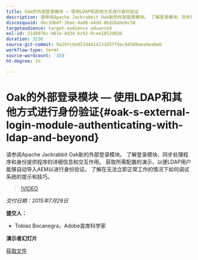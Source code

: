 ```yaml
---
title: Oak的外部登录模块 — 使用LDAP和其他方式进行身份验证
description: 请参阅Apache Jackrabbit Oak新的外部登录模块。 了解登录模块、同步处理程序和身份提供程序的详细信息和交互作用。 获取所需配置的演示，以便LDAP用户能够自动导入AEM以进行身份验证。 了解在无法立即正常工作的情况下如何调试系统的提示和技巧。
discoiquuid: dbc3dbdf-3bae-4ad8-a4dd-0bd28abebc58
targetaudience: target-audience advanced
exl-id: 31d8076c-b61e-4d3d-bc92-0cee1852d026
duration: 3236
source-git-commit: 9a297cda953d4414131657f9ac84580aea0eabeb
workflow-type: tm+mt
source-wordcount: '153'
ht-degree: 1%

---
```


# Oak的外部登录模块 — 使用LDAP和其他方式进行身份验证{#oak-s-external-login-module-authenticating-with-ldap-and-beyond}

请参阅Apache Jackrabbit Oak新的外部登录模块。 了解登录模块、同步处理程序和身份提供程序的详细信息和交互作用。 获取所需配置的演示，以便LDAP用户能够自动导入AEM以进行身份验证。 了解在无法立即正常工作的情况下如何调试系统的提示和技巧。

>[!VIDEO](https://video.tv.adobe.com/v/19382/?quality=9)

*交付日期：2015年7月29日*

**提交人：**

* Tobias Bocanegra，Adobe首席科学家

**演示者幻灯片**

[获取文件](assets/oak-ldap-cqgems.pdf)
<!--
[Get back to the Overview](https://helpx.adobe.com/experience-manager/kt/eseminars/gems/aem-index.html)
-->
